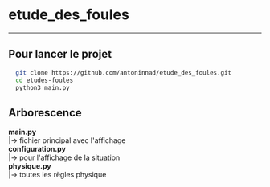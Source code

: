 # etude_des_foules

---

## Pour lancer le projet

```bash
  git clone https://github.com/antoninnad/etude_des_foules.git
  cd etudes-foules
  python3 main.py
```

## Arborescence
**main.py**  
  |-> fichier principal avec l'affichage  
**configuration.py**    
  |-> pour l'affichage de la situation  
**physique.py**    
  |-> toutes les règles physique  

